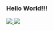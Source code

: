### Hello World!!!

<div>
  <a href="https://github.com/Leonardo-LabIOT">
    <img heigth="180em" src="https://github-readme-stats.vercel.app/api?username=Leonardo-LabIOT&show_icons=true&theme=codeSTACKr&include_all_commits=true&count_private=true"/>
    <img heigth="180em" src="https://github-readme-stats.vercel.app/api/top-langs/?username=Leonardo-LabIOT&layout=compact&langs_count=8&theme=codeSTACKr"/>
</div>
